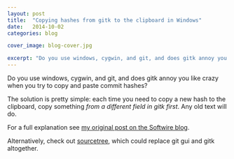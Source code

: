 ```yaml
---
layout: post
title:  "Copying hashes from gitk to the clipboard in Windows"
date:   2014-10-02
categories: blog

cover_image: blog-cover.jpg

excerpt: "Do you use windows, cygwin, and git, and does gitk annoy you like crazy when you try to copy and paste commit hashes?"
---
```

Do you use windows, cygwin, and git, and does gitk annoy you like crazy when you try to copy and paste commit hashes?

The solution is pretty simple: each time you need to copy a new hash to the clipboard, copy something _from a different field in gitk first_. Any old text will do.

For a full explanation see [my original post on the Softwire blog](http://www.softwire.com/blog/2014/08/07/copying-sha-1-hashes-from-gitk-to-the-clipboard/).

Alternatively, check out [sourcetree](http://www.sourcetreeapp.com/), which could replace git gui and gitk altogether.


